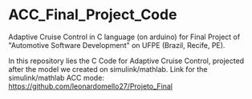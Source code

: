 # ACC_Final_Project_Code
Adaptive Cruise Control in C language (on arduino) for Final Project of "Automotive Software Development" on UFPE (Brazil, Recife, PE).

In this repository lies the C Code for Adaptive Cruise Control, projected after the model we created on simulink/mathlab.
Link for the simulink/mathlab ACC mode: https://github.com/leonardomello27/Projeto_Final
